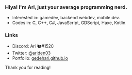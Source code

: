 ### Hiya! I'm Ari, just your average programming nerd.

- Interested in: gamedev, backend webdev, mobile dev.
- Codes in: C, C++, C#, JavaScript, GDScript, Haxe, Kotlin.

### Links

- Discord: Ari 🐿#1520
- Twitter: [@ariden03](https://twitter.com/ariden03)
- Portfolio: [gedehari.github.io](https://gedehari.github.io/)

Thank you for reading!
